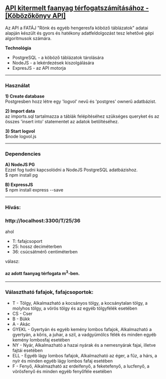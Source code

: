 <u><h2>API kitermelt faanyag térfogatszámításához - [Köbözőkönyv API]</h2></u>

Az API a FATÁJ "Rönk és egyéb hengeresfa köböző táblázatok" adatai alapján készült és gyors és hatékony adatfeldolgozást tesz lehetővé gépi algoritmusok számára.

<b>Technológia</b>
<ul>

<li>PostgreSQL - a köböző táblázatok tárolására</li>
<li>NodeJS - a lekérdezések kiszolgálására</li>
<li>ExpresJS - az API motorja</li>
</ul>
<hr>
<h3>Használat</h3>
<b>1) Create database</b><br>
Postgresben hozz létre egy 'logvol' nevű és 'postgres' ownerű adatbázist.

<b>2) Import data</b><br>
az imports.sql tartalmazza a táblák felépítéséhez szükséges queryket és az összes 'insert into' statementet az adatok betöltéséhez.

<b>3) Start logvol</b><br>
$node logvol.js
<hr>
<h3>Dependencies</h3>
<b>A) NodeJS PG</b><br>
Ezzel fog tudni kapcsolódni a NodeJS PostgreSQL adatbázishoz.<br>
$ npm install pg

<b>B) ExpressJS</b><br>
$ npm install express --save
<hr>
<h3>Hívás:</h3>

<h3>http://localhost:3300/T/25/36</h3>
ahol
<ul>
<li>T: fafajcsoport</li>
<li>25: hossz deciméterben</li>
<li>36: csúcsátmérő centiméterben</li>
</ul>
válasz: <br>
<h4>az adott faanyag térfogata m<sup>3</sup>-ben.</h4>
<hr>
<h3>Választható fafajok, fafajcsoportok:</h3>
<ul>

<li>T - Tölgy, Alkalmazható
a kocsányos tölgy,
a kocsánytalan tölgy,
a molyhos tölgy,
a vörös tölgy és
az egyéb tölgyfélék esetében</li>
<li>CS - Cser</li>
<li>B - Bükk</li>
<li>A - Akác</li>
  <li>GYEKL - Gyertyán és egyéb kemény lombos fafajok, Alkalmazható
a gyertyán,
a kőris,
a juhar,
a szil,
a vadgyümölcs félék és
minden egyéb kemény lombosfaj esetében</li>
  <li>NY - Nyár, Alkalmazható
a hazai nyárak és
a nemesnyárak fajai, illetve fajtái esetében</li>
  <li>ELL - Egyéb lágy lombos fafajok, Alkalmazható
az éger,
a fűz,
a hárs,
a nyír és
minden egyéb lágy lombos fafaj esetében</li>
  <li>F - Fenyő, Alkalmazható
az erdeifenyő,
a feketefenyő,
a lucfenyő,
a vörösfenyő és
minden egyéb fenyőféle esetében</li>
</ul>
